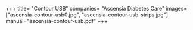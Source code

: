 +++
title= "Contour USB"
companies= "Ascensia Diabetes Care"
images= ["ascensia-contour-usb0.jpg", "ascensia-contour-usb-strips.jpg"]
manual="ascensia-contour-usb.pdf"
+++
